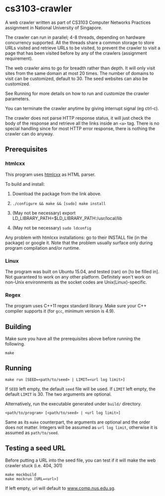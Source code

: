 # cs3103-crawler

A web crawler written as part of CS3103 Computer Networks Practices assignment in National University of Singapore.

The crawler can run in parallel; 4-8 threads, depending on hardware concurrency supported. All the threads share a common storage to store URLs visited and retrieve URLs to be visited, to prevent the crawler to visit a page that has been visited before by any of the crawlers (assignment requirement).

The web crawler aims to go for breadth rather than depth. It will only visit sites from the same domain at most 20 times. The number of domains to visit can be customized, default to 30. The seed websites can also be customized.

See Running for more details on how to run and customize the crawler parameters.

You can terminate the crawler anytime by giving interrupt signal (eg ctrl-c).

The crawler does not parse HTTP response status, it will just check the body of the response and retrieve all the links inside an `<a>` tag. There is no special handling since for most HTTP error response, there is nothing the crawler can do anyway.

## Prerequisites

### htmlcxx

This program uses [htmlcxx](http://htmlcxx.sourceforge.net/) as HTML parser.

To build and install:

1. Download the package from the link above.

2. `./configure && make && [sudo] make install`

3. (May not be necessary) export LD_LIBRARY_PATH=$LD_LIBRARY_PATH:/usr/local/lib

4. (May not be necessary) `sudo ldconfig`

Any problem with htmlcxx installations: go to their INSTALL file (in the package) or google it. Note that the problem usually surface only during program compilation and/or runtime.

### Linux

The program was built on Ubuntu 15.04, and tested (ran) on [to be filled in]. Not guaranteed to work on any other platform. Definitely won't work on non-Unix environments as the socket codes are Unix(Linux)-specific.

### Regex

The program uses C++11 regex standard library. Make sure your C++ compiler supports it (for `gcc`, minimum version is 4.9).

## Building

Make sure you have all the prerequisites above before running the following.

    make

## Running

    make run [SEED=<path/to/seed> | LIMIT=<url log limit>]

If `SEED` left empty, the default `seed` file will be used.
If `LIMIT` left empty, the default `LIMIT` is 30.
The two arguments are optional.

Alternatively, run the executable generated under `build/` directory.

    <path/to/program> [<path/to/seed> | <url log limit>]

Same as its `make` counterpart, the arguments are optional and the order does not matter. Integers will be assumed as `url log limit`, otherwise it is assumed as `path/to/seed`.

## Testing a seed URL

Before putting a URL into the seed file, you can test if it will make the web crawler stuck (i.e. 404, 301)

    make mockbuild
    make mockrun [URL=<url>]

If left empty, url will default to www.comp.nus.edu.sg.
